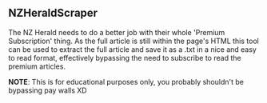 ## NZHeraldScraper

The NZ Herald needs to do a better job with their whole 'Premium Subscription' thing. As the full article is still within the page's HTML this tool can be used to extract the full article and save it as a .txt in a nice and easy to read format, effectively bypassing the need to subscribe to read the premium articles.

**NOTE**: This is for educational purposes only, you probably shouldn't be bypassing pay walls XD
